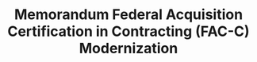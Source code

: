---
highlight: "false" 
title: "Memorandum Federal Acquisition Certification in Contracting (FAC-C) Modernization "
description: "This Federal Acquisition Certification in Contracting (FAC-C) modernization reflects a new model of lifelong learning that reimagines how the Federal Government develops the workforce. Starting on Page 2 is the overview of the new FAC-C Program. "
url-link: "https://www.whitehouse.gov/wp-content/uploads/2023/01/FAC-C-Modernization-Memorandum-19-Jan-2023.pdf"
type: "PDF"
gov-only: "false"
is-external: "true"
publication-date: "January 01, 2023"
reading-time: "32"
resource-type: "Guidance"
filter: "p-filter"
audience: "contracts-acquisitions"
branded-offerings: "it-buyers-training-support "
---